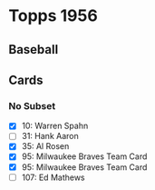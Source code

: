 # Topps 1956 
## Baseball

## Cards

### No Subset
- [x] 10: Warren Spahn<br>
- [ ] 31: Hank Aaron<br>
- [x] 35: Al Rosen<br>
- [x] 95: Milwaukee Braves Team Card<br>
- [x] 95: Milwaukee Braves Team Card<br>
- [ ] 107: Ed Mathews<br>
